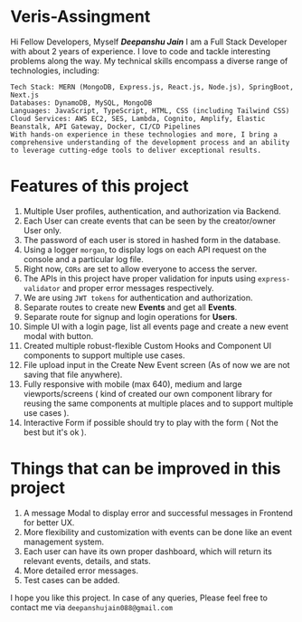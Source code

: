 # Veris-Assingment
Hi Fellow Developers, Myself **_Deepanshu Jain_**
    I am a Full Stack Developer with about 2 years of experience. I love to code and tackle interesting problems along the way.
    My technical skills encompass a diverse range of technologies, including:

    Tech Stack: MERN (MongoDB, Express.js, React.js, Node.js), SpringBoot, Next.js
    Databases: DynamoDB, MySQL, MongoDB
    Languages: JavaScript, TypeScript, HTML, CSS (including Tailwind CSS)
    Cloud Services: AWS EC2, SES, Lambda, Cognito, Amplify, Elastic Beanstalk, API Gateway, Docker, CI/CD Pipelines
    With hands-on experience in these technologies and more, I bring a comprehensive understanding of the development process and an ability to leverage cutting-edge tools to deliver exceptional results.

# Features of this project
1. Multiple User profiles, authentication, and authorization via Backend.
3. Each User can create events that can be seen by the creator/owner User only.
4. The password of each user is stored in hashed form in the database.
5. Using a logger `morgan`, to display logs on each API request on the console and a particular log file.
6. Right now, `CORs` are set to allow everyone to access the server.
7. The APIs in this project have proper validation for inputs using `express-validator` and proper error messages respectively.
8. We are using `JWT tokens` for authentication and authorization.
9. Separate routes to create new **Events** and get all **Events**.
10. Separate route for signup and login operations for **Users**.
11. Simple UI with a login page, list all events page and create a new event modal with button.
12. Created multiple robust-flexible Custom Hooks and Component UI components to support multiple use cases.
13. File upload input in the Create New Event screen (As of now we are not saving that file anywhere).
14. Fully responsive with mobile (max 640), medium and large viewports/screens ( kind of created our own component library for reusing the same components at multiple places and to support multiple use cases ).
15. Interactive Form if possible should try to play with the form ( Not the best but it's ok ).

# Things that can be improved in this project
1. A message Modal to display error and successful messages in Frontend for better UX.
2. More flexibility and customization with events can be done like an event management system.
3. Each user can have its own proper dashboard, which will return its relevant events, details, and stats.
4. More detailed error messages.
5. Test cases can be added.

I hope you like this project. In case of any queries, Please feel free to contact me via `deepanshujain088@gmail.com`
